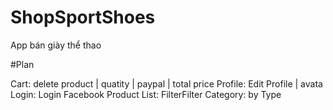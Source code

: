 # ShopSportShoes
App bán giày thể thao

#Plan

Cart: delete product | quatity | paypal | total price
Profile: Edit Profile | avata 
Login: Login Facebook
Product List: FilterFilter
Category: by Type